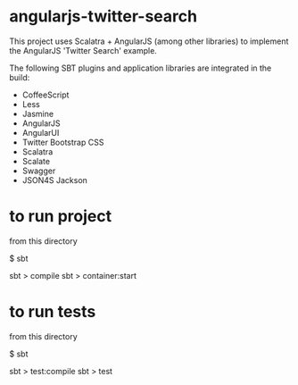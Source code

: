 angularjs-twitter-search
=======================

This project uses Scalatra + AngularJS (among other libraries) to implement the AngularJS 'Twitter Search' example.

The following SBT plugins and application libraries are integrated in the build:
  * CoffeeScript
  * Less
  * Jasmine
  * AngularJS
  * AngularUI
  * Twitter Bootstrap CSS
  * Scalatra
  * Scalate
  * Swagger
  * JSON4S Jackson


to run project
==============

from this directory

$ sbt

sbt > compile
sbt > container:start

to run tests
============

from this directory

$ sbt

sbt > test:compile
sbt > test
